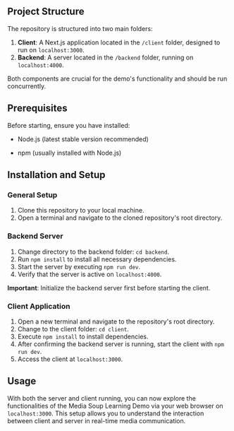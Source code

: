 ## Project Structure

The repository is structured into two main folders:

1. **Client**: A Next.js application located in the `/client` folder, designed to run on `localhost:3000`.
2. **Backend**: A server located in the `/backend` folder, running on `localhost:4000`.

Both components are crucial for the demo's functionality and should be run concurrently.

## Prerequisites

Before starting, ensure you have installed:

- Node.js (latest stable version recommended)

- npm (usually installed with Node.js)

## Installation and Setup

### General Setup

1. Clone this repository to your local machine.
2. Open a terminal and navigate to the cloned repository's root directory.

### Backend Server

1. Change directory to the backend folder: `cd backend`.
2. Run `npm install` to install all necessary dependencies.
3. Start the server by executing `npm run dev`.
4. Verify that the server is active on `localhost:4000`.

**Important**: Initialize the backend server first before starting the client.

### Client Application

1. Open a new terminal and navigate to the repository's root directory.
2. Change to the client folder: `cd client`.
3. Execute `npm install` to install dependencies.
4. After confirming the backend server is running, start the client with `npm run dev`.
5. Access the client at `localhost:3000`.

## Usage

With both the server and client running, you can now explore the functionalities of the Media Soup Learning Demo via your web browser
on `localhost:3000`.
This setup allows you to understand the interaction between client and server in real-time media communication.

